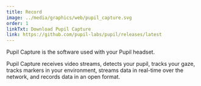 ```yaml
---
title: Record
image: ../media/graphics/web/pupil_capture.svg
order: 1
linkTxt: Download Pupil Capture
link: https://github.com/pupil-labs/pupil/releases/latest
---
```

Pupil Capture is the software used with your Pupil headset. 

Pupil Capture receives video streams, detects your pupil, tracks your gaze, tracks markers in your environment, streams data in real-time over the network, and records data in an open format. 
